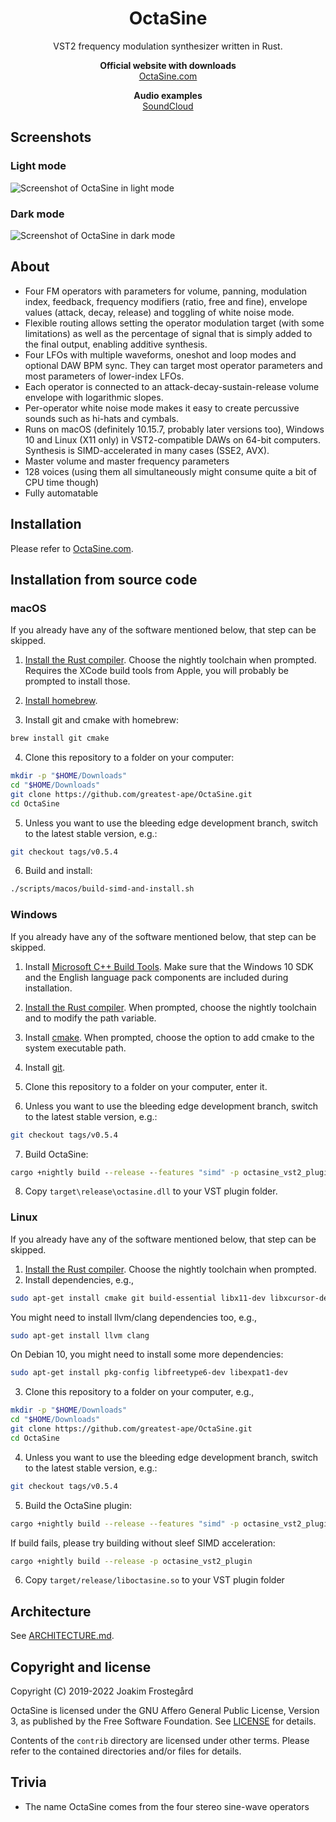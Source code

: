 <h1 align="center">OctaSine</h1>

<p align="center">
VST2 frequency modulation synthesizer written in Rust.
</p>

<p align="center">
  <strong>Official website with downloads</strong><br>
  <a href="https://www.octasine.com">OctaSine.com</a>
</p>

<p align="center">
  <strong>Audio examples</strong><br>
  <a href="https://soundcloud.com/octasine">SoundCloud</a>
</p>

## Screenshots

### Light mode

![Screenshot of OctaSine in light mode](images/screenshot-light.png)

### Dark mode

![Screenshot of OctaSine in dark mode](images/screenshot-dark.png)

## About

* Four FM operators with parameters for volume, panning, modulation index, feedback, frequency modifiers (ratio, free and fine), envelope values (attack, decay, release) and toggling of white noise mode.
* Flexible routing allows setting the operator modulation target (with some limitations) as well as the percentage of signal that is simply added to the final output, enabling additive synthesis.
* Four LFOs with multiple waveforms, oneshot and loop modes and optional DAW BPM sync. They can target most operator parameters and most parameters of lower-index LFOs.
* Each operator is connected to an attack-decay-sustain-release volume envelope with logarithmic slopes.
* Per-operator white noise mode makes it easy to create percussive sounds such as hi-hats and cymbals.
* Runs on macOS (definitely 10.15.7, probably later versions too), Windows 10 and Linux (X11 only) in VST2-compatible DAWs on 64-bit computers. Synthesis is SIMD-accelerated in many cases (SSE2, AVX).
* Master volume and master frequency parameters
* 128 voices (using them all simultaneously might consume quite a bit of CPU time though)
* Fully automatable

## Installation

Please refer to <a href="https://www.octasine.com">OctaSine.com</a>.

## Installation from source code

### macOS

If you already have any of the software mentioned below, that step can be skipped.

1. [Install the Rust compiler](https://rustup.rs/). Choose the nightly toolchain when prompted. Requires the XCode build tools from Apple, you will probably be prompted to install those.

2. [Install homebrew](https://brew.sh).

3. Install git and cmake with homebrew:

```sh
brew install git cmake
```

4. Clone this repository to a folder on your computer:

```sh
mkdir -p "$HOME/Downloads"
cd "$HOME/Downloads"
git clone https://github.com/greatest-ape/OctaSine.git
cd OctaSine
```

5. Unless you want to use the bleeding edge development branch, switch to the latest stable version, e.g.:

```sh
git checkout tags/v0.5.4
```

6. Build and install:

```sh
./scripts/macos/build-simd-and-install.sh
```

### Windows

If you already have any of the software mentioned below, that step can be skipped.

1. Install [Microsoft C++ Build Tools](https://visualstudio.microsoft.com/visual-cpp-build-tools/). Make sure that the Windows 10 SDK and the English language pack components are included during installation.
2. [Install the Rust compiler](https://rustup.rs/). When prompted, choose the nightly toolchain and to modify the path variable.
3. Install [cmake](https://cmake.org/download/). When prompted, choose the option to add cmake to the system executable path.
4. Install [git](https://git-scm.com/downloads).
5. Clone this repository to a folder on your computer, enter it.

6. Unless you want to use the bleeding edge development branch, switch to the latest stable version, e.g.:

```sh
git checkout tags/v0.5.4
```

7. Build OctaSine:

```cmd
cargo +nightly build --release --features "simd" -p octasine_vst2_plugin
```

8. Copy `target\release\octasine.dll` to your VST plugin folder.

### Linux

If you already have any of the software mentioned below, that step can be skipped.

1. [Install the Rust compiler](https://rustup.rs/). Choose the nightly toolchain when prompted. 
2. Install dependencies, e.g.,

```sh
sudo apt-get install cmake git build-essential libx11-dev libxcursor-dev libxcb-dri2-0-dev libxcb-icccm4-dev libx11-xcb-dev 
```

You might need to install llvm/clang dependencies too, e.g.,

```sh
sudo apt-get install llvm clang
```

On Debian 10, you might need to install some more dependencies:

```sh
sudo apt-get install pkg-config libfreetype6-dev libexpat1-dev
```

3. Clone this repository to a folder on your computer, e.g.,

```sh
mkdir -p "$HOME/Downloads"
cd "$HOME/Downloads"
git clone https://github.com/greatest-ape/OctaSine.git
cd OctaSine
```

4. Unless you want to use the bleeding edge development branch, switch to the latest stable version, e.g.:

```sh
git checkout tags/v0.5.4
```

5. Build the OctaSine plugin:

```sh
cargo +nightly build --release --features "simd" -p octasine_vst2_plugin
```

If build fails, please try building without sleef SIMD acceleration:

```sh
cargo +nightly build --release -p octasine_vst2_plugin
```

6. Copy `target/release/liboctasine.so` to your VST plugin folder 

## Architecture

See [ARCHITECTURE.md](ARCHITECTURE.md).

## Copyright and license

Copyright (C) 2019-2022 Joakim Frostegård

OctaSine is licensed under the GNU Affero General Public License, Version 3, as
published by the Free Software Foundation. See [LICENSE](LICENSE) for details.

Contents of the `contrib` directory are licensed under other terms. Please
refer to the contained directories and/or files for details.

## Trivia

* The name OctaSine comes from the four stereo sine-wave operators
